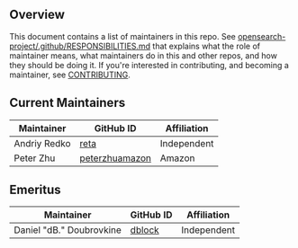 ## Overview

This document contains a list of maintainers in this repo. See [opensearch-project/.github/RESPONSIBILITIES.md](https://github.com/opensearch-project/.github/blob/main/RESPONSIBILITIES.md#maintainer-responsibilities) that explains what the role of maintainer means, what maintainers do in this and other repos, and how they should be doing it. If you're interested in contributing, and becoming a maintainer, see [CONTRIBUTING](CONTRIBUTING.md).

## Current Maintainers

| Maintainer   | GitHub ID                                           | Affiliation |
| ------------ | --------------------------------------------------- | ----------- |
| Andriy Redko | [reta](https://github.com/reta)                     | Independent |
| Peter Zhu    | [peterzhuamazon](https://github.com/peterzhuamazon) | Amazon      |

## Emeritus

| Maintainer               | GitHub ID                           | Affiliation |
| ------------------------ | ----------------------------------- | ----------- |
| Daniel "dB." Doubrovkine | [dblock](https://github.com/dblock) | Independent |
